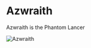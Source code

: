 # Azwraith
Azwraith is the Phantom Lancer

![Azwraith](http://dotageeks.com/wp-content/uploads/2015/06/Phantom-Lancer-Dota-2-Wallpaper-2.png)
